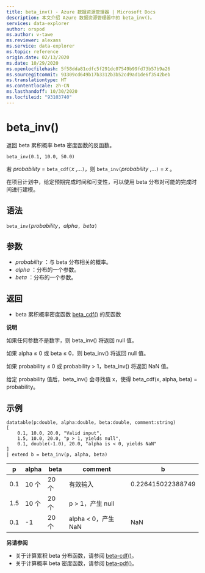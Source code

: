 ```yaml
---
title: beta_inv() - Azure 数据资源管理器 | Microsoft Docs
description: 本文介绍 Azure 数据资源管理器中的 beta_inv()。
services: data-explorer
author: orspod
ms.author: v-tawe
ms.reviewer: alexans
ms.service: data-explorer
ms.topic: reference
origin.date: 02/13/2020
ms.date: 10/29/2020
ms.openlocfilehash: 5f58dda81cdfc5f291dc07549b99fd73b57b9a26
ms.sourcegitcommit: 93309cd649b17b3312b3b52cd9ad1de6f3542beb
ms.translationtype: HT
ms.contentlocale: zh-CN
ms.lasthandoff: 10/30/2020
ms.locfileid: "93103740"
---
```

# <a name="beta_inv"></a>beta_inv()

返回 beta 累积概率 beta 密度函数的反函数。

```kusto
beta_inv(0.1, 10.0, 50.0)
```

若 *probability* = `beta_cdf(`*x* ,...`)`，则 `beta_inv(`*probability* ,...`)` = *x* 。 

在项目计划中，给定预期完成时间和可变性，可以使用 beta 分布对可能的完成时间进行建模。

## <a name="syntax"></a>语法

`beta_inv(`*probability*`, `*alpha*`, `*beta*`)`

## <a name="arguments"></a>参数

* *probability* ：与 beta 分布相关的概率。
* *alpha* ：分布的一个参数。
* *beta* ：分布的一个参数。

## <a name="returns"></a>返回

* beta 累积概率密度函数 [beta_cdf()](./beta-cdffunction.md) 的反函数

**说明**

如果任何参数不是数字，则 beta_inv() 将返回 null 值。

如果 alpha ≤ 0 或 beta ≤ 0，则 beta_inv() 将返回 null 值。

如果 probability ≤ 0 或 probability > 1，beta_inv() 将返回 NaN 值。

给定 probability 值后，beta_inv() 会寻找值 x，使得 beta_cdf(x, alpha, beta) = probability。

## <a name="examples"></a>示例

<!-- csl: https://help.kusto.chinacloudapi.cn/Samples -->
```kusto
datatable(p:double, alpha:double, beta:double, comment:string)
[
    0.1, 10.0, 20.0, "Valid input",
    1.5, 10.0, 20.0, "p > 1, yields null",
    0.1, double(-1.0), 20.0, "alpha is < 0, yields NaN"
]
| extend b = beta_inv(p, alpha, beta)
```

|p|alpha|beta|comment|b|
|---|---|---|---|---|
|0.1|10 个|20 个|有效输入|0.226415022388749|
|1.5|10 个|20 个|p > 1，产生 null||
|0.1|-1|20 个|alpha < 0，产生 NaN|NaN|

**另请参阅**

* 关于计算累积 beta 分布函数，请参阅 [beta-cdf()](./beta-cdffunction.md)。
* 关于计算概率 beta 密度函数，请参阅 [beta-pdf()](./beta-pdffunction.md)。
